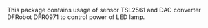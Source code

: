 This package contains usage of sensor TSL2561 and DAC converter DFRobot DFR0971 to control power of LED lamp.

